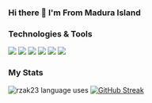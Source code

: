 ### Hi there 👋 I'm From Madura Island

### Technologies & Tools
![](https://img.shields.io/badge/style-bootstrap-blue?style=plastic&logo=bootstrap)
![](https://img.shields.io/badge/js-javascript-blue?style=plastic&logo=jquery)
![](https://img.shields.io/badge/os-windows-blue?style=plastic&logo=windows)
![](https://img.shields.io/badge/database-mysql-blue?style=plastic&logo=mysql)
![](https://img.shields.io/badge/code-php-blue?style=plastic&logo=php)
![](https://img.shields.io/badge/framework-codeigniter-blue?style=plastic&logo=codeigniter)

### My Stats

<!-- ![rzak23 stats](https://github-readme-stats.vercel.app/api?username=rzak23&show_icons=true&theme=radical&count_private=true) -->
![rzak23 language uses](https://github-readme-stats.vercel.app/api/top-langs/?username=rzak23&layout=default&theme=radical)
[![GitHub Streak](https://github-readme-streak-stats.herokuapp.com?user=rzak23&theme=tokyonight_duo&background=000000)](https://git.io/streak-stats)

<!--
**rzak23/rzak23** is a ✨ _special_ ✨ repository because its `README.md` (this file) appears on your GitHub profile.

Here are some ideas to get you started:

- 🔭 I’m currently working on ...
- 🌱 I’m currently learning ...
- 👯 I’m looking to collaborate on ...
- 🤔 I’m looking for help with ...
- 💬 Ask me about ...
- 📫 How to reach me: ...
- 😄 Pronouns: ...
- ⚡ Fun fact: ...
-->
